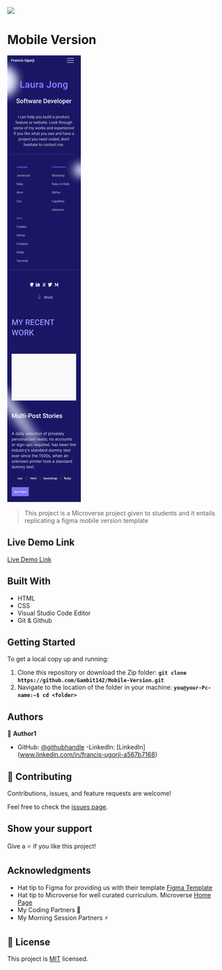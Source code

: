 ![](https://img.shields.io/badge/Microverse-blueviolet)

# Mobile Version

![Screenshot](/Images/Screenshot3.png)

> This project is a Microverse project given to students and it entails replicating a figma mobile version template


## Live Demo Link
[Live Demo Link](https://gambit142.github.io/Mobile-Version/)

## Built With

- HTML
- CSS
- Visual Studio Code Editor
- Git & Github

## Getting Started
To get a local copy up and running:
1. Clone this repository or download the Zip folder:
**``git clone https://github.com/Gambit142/Mobile-Version.git``**
2. Navigate to the location of the folder in your machine:
**``you@your-Pc-name:~$ cd <folder>``**

## Authors

👤 **Author1**

- GitHub: [@githubhandle](https://github.com/Gambit142)
-LinkedIn: [LinkedIn] (www.linkedin.com/in/francis-ugorji-a567b7168)

## 🤝 Contributing

Contributions, issues, and feature requests are welcome!

Feel free to check the [issues page](../../issues/).

## Show your support

Give a ⭐️ if you like this project!

## Acknowledgments

- Hat tip to Figma for providing us with their template [Figma Template](https://www.figma.com/file/l7SqJ3ZfkAKih9sFxvWSR4/Microverse-Student-Project-1?node-id=48%3A2346)
- Hat tip to Microverse for well curated curriculum. Microverse [Home Page](https://bit.ly/MicroverseTN
)
- My Coding Partners 🏹
- My Morning Session Partners ⚡

## 📝 License

This project is [MIT](./MIT.md) licensed.